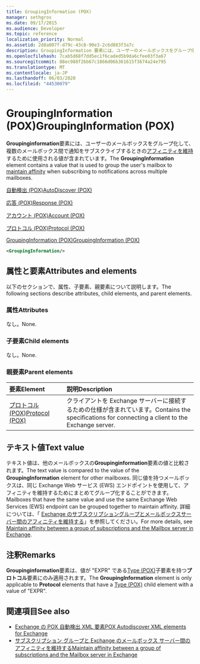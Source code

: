 ```yaml
---
title: GroupingInformation (POX)
manager: sethgros
ms.date: 09/17/2015
ms.audience: Developer
ms.topic: reference
localization_priority: Normal
ms.assetid: 2d8a007f-d79c-43c8-90e3-2c6d883f3a7c
description: GroupingInformation 要素には、ユーザーのメールボックスをグループ化して、複数のメールボックス間で通知をサブスクライブするときのアフィニティを維持するために使用される値が含まれています。
ms.openlocfilehash: 7cab5d68f7dd5ec1f6caded5b9da6cfee03f3a67
ms.sourcegitcommit: 88ec988f2bb67c1866d06b361615f3674a24e795
ms.translationtype: MT
ms.contentlocale: ja-JP
ms.lasthandoff: 06/03/2020
ms.locfileid: "44530079"
---
```

# <a name="groupinginformation-pox"></a><span data-ttu-id="753f6-103">GroupingInformation (POX)</span><span class="sxs-lookup"><span data-stu-id="753f6-103">GroupingInformation (POX)</span></span>

<span data-ttu-id="753f6-104">**Groupinginformation**要素には、ユーザーのメールボックスをグループ化して、複数のメールボックス間で通知をサブスクライブするときの[アフィニティを維持](https://msdn.microsoft.com/library/1bda4094-88c3-4f61-9219-6ee70f6e81cf%28Office.15%29.aspx)するために使用される値が含まれています。</span><span class="sxs-lookup"><span data-stu-id="753f6-104">The **GroupingInformation** element contains a value that is used to group the user's mailbox to [maintain affinity](https://msdn.microsoft.com/library/1bda4094-88c3-4f61-9219-6ee70f6e81cf%28Office.15%29.aspx) when subscribing to notifications across multiple mailboxes.</span></span> 
  
[<span data-ttu-id="753f6-105">自動検出 (POX)</span><span class="sxs-lookup"><span data-stu-id="753f6-105">AutoDiscover (POX)</span></span>](autodiscover-pox.md)
  
[<span data-ttu-id="753f6-106">応答 (POX)</span><span class="sxs-lookup"><span data-stu-id="753f6-106">Response (POX)</span></span>](response-pox.md)
  
[<span data-ttu-id="753f6-107">アカウント (POX)</span><span class="sxs-lookup"><span data-stu-id="753f6-107">Account (POX)</span></span>](account-pox.md)
  
[<span data-ttu-id="753f6-108">プロトコル (POX)</span><span class="sxs-lookup"><span data-stu-id="753f6-108">Protocol (POX)</span></span>](protocol-pox.md)
  
[<span data-ttu-id="753f6-109">GroupingInformation (POX)</span><span class="sxs-lookup"><span data-stu-id="753f6-109">GroupingInformation (POX)</span></span>](groupinginformation-pox.md)
  
```XML
<GroupingInformation/>
```

## <a name="attributes-and-elements"></a><span data-ttu-id="753f6-110">属性と要素</span><span class="sxs-lookup"><span data-stu-id="753f6-110">Attributes and elements</span></span>

<span data-ttu-id="753f6-111">以下のセクションで、属性、子要素、親要素について説明します。</span><span class="sxs-lookup"><span data-stu-id="753f6-111">The following sections describe attributes, child elements, and parent elements.</span></span>
  
### <a name="attributes"></a><span data-ttu-id="753f6-112">属性</span><span class="sxs-lookup"><span data-stu-id="753f6-112">Attributes</span></span>

<span data-ttu-id="753f6-113">なし。</span><span class="sxs-lookup"><span data-stu-id="753f6-113">None.</span></span>
  
### <a name="child-elements"></a><span data-ttu-id="753f6-114">子要素</span><span class="sxs-lookup"><span data-stu-id="753f6-114">Child elements</span></span>

<span data-ttu-id="753f6-115">なし。</span><span class="sxs-lookup"><span data-stu-id="753f6-115">None.</span></span>
  
### <a name="parent-elements"></a><span data-ttu-id="753f6-116">親要素</span><span class="sxs-lookup"><span data-stu-id="753f6-116">Parent elements</span></span>

|<span data-ttu-id="753f6-117">**要素**</span><span class="sxs-lookup"><span data-stu-id="753f6-117">**Element**</span></span>|<span data-ttu-id="753f6-118">**説明**</span><span class="sxs-lookup"><span data-stu-id="753f6-118">**Description**</span></span>|
|:-----|:-----|
|[<span data-ttu-id="753f6-119">プロトコル (POX)</span><span class="sxs-lookup"><span data-stu-id="753f6-119">Protocol (POX)</span></span>](protocol-pox.md) <br/> |<span data-ttu-id="753f6-120">クライアントを Exchange サーバーに接続するための仕様が含まれています。</span><span class="sxs-lookup"><span data-stu-id="753f6-120">Contains the specifications for connecting a client to the Exchange server.</span></span>  <br/> |
   
## <a name="text-value"></a><span data-ttu-id="753f6-121">テキスト値</span><span class="sxs-lookup"><span data-stu-id="753f6-121">Text value</span></span>

<span data-ttu-id="753f6-122">テキスト値は、他のメールボックスの**Groupinginformation**要素の値と比較されます。</span><span class="sxs-lookup"><span data-stu-id="753f6-122">The text value is compared to the value of the **GroupingInformation** element for other mailboxes.</span></span> <span data-ttu-id="753f6-123">同じ値を持つメールボックスは、同じ Exchange Web サービス (EWS) エンドポイントを使用して、アフィニティを維持するためにまとめてグループ化することができます。</span><span class="sxs-lookup"><span data-stu-id="753f6-123">Mailboxes that have the same value and use the same Exchange Web Services (EWS) endpoint can be grouped together to maintain affinity.</span></span> <span data-ttu-id="753f6-124">詳細については、「 [Exchange のサブスクリプショングループとメールボックスサーバー間のアフィニティを維持する](https://msdn.microsoft.com/library/1bda4094-88c3-4f61-9219-6ee70f6e81cf%28Office.15%29.aspx)」を参照してください。</span><span class="sxs-lookup"><span data-stu-id="753f6-124">For more details, see [Maintain affinity between a group of subscriptions and the Mailbox server in Exchange](https://msdn.microsoft.com/library/1bda4094-88c3-4f61-9219-6ee70f6e81cf%28Office.15%29.aspx).</span></span>
  
## <a name="remarks"></a><span data-ttu-id="753f6-125">注釈</span><span class="sxs-lookup"><span data-stu-id="753f6-125">Remarks</span></span>

<span data-ttu-id="753f6-126">**Groupinginformation**要素は、値が "EXPR" である[Type (POX)](type-pox.md)子要素を持つ**プロトコル**要素にのみ適用されます。</span><span class="sxs-lookup"><span data-stu-id="753f6-126">The **GroupingInformation** element is only applicable to **Protocol** elements that have a [Type (POX)](type-pox.md) child element with a value of "EXPR".</span></span> 
  
## <a name="see-also"></a><span data-ttu-id="753f6-127">関連項目</span><span class="sxs-lookup"><span data-stu-id="753f6-127">See also</span></span>

- [<span data-ttu-id="753f6-128">Exchange の POX 自動検出 XML 要素</span><span class="sxs-lookup"><span data-stu-id="753f6-128">POX Autodiscover XML elements for Exchange</span></span>](pox-autodiscover-xml-elements-for-exchange.md)
- [<span data-ttu-id="753f6-129">サブスクリプション グループと Exchange のメールボックス サーバー間のアフィニティを維持する</span><span class="sxs-lookup"><span data-stu-id="753f6-129">Maintain affinity between a group of subscriptions and the Mailbox server in Exchange</span></span>](https://msdn.microsoft.com/library/1bda4094-88c3-4f61-9219-6ee70f6e81cf%28Office.15%29.aspx)

